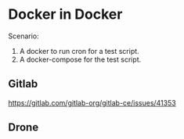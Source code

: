 # Docker in Docker

Scenario:

1. A docker to run cron for a test script.
1. A docker-compose for the test script.

## Gitlab

https://gitlab.com/gitlab-org/gitlab-ce/issues/41353

## Drone


